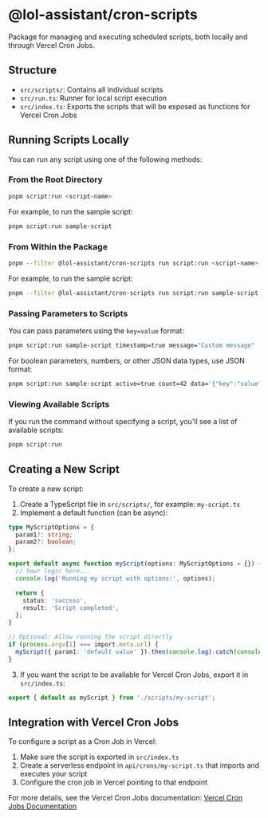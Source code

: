# @lol-assistant/cron-scripts

Package for managing and executing scheduled scripts, both locally and through Vercel Cron Jobs.

## Structure

- `src/scripts/`: Contains all individual scripts
- `src/run.ts`: Runner for local script execution
- `src/index.ts`: Exports the scripts that will be exposed as functions for Vercel Cron Jobs

## Running Scripts Locally

You can run any script using one of the following methods:

### From the Root Directory

```bash
pnpm script:run <script-name>
```

For example, to run the sample script:

```bash
pnpm script:run sample-script
```

### From Within the Package

```bash
pnpm --filter @lol-assistant/cron-scripts run script:run <script-name>
```

For example, to run the sample script:

```bash
pnpm --filter @lol-assistant/cron-scripts run script:run sample-script
```

### Passing Parameters to Scripts

You can pass parameters using the `key=value` format:

```bash
pnpm script:run sample-script timestamp=true message="Custom message"
```

For boolean parameters, numbers, or other JSON data types, use JSON format:

```bash
pnpm script:run sample-script active=true count=42 data='{"key":"value"}'
```

### Viewing Available Scripts

If you run the command without specifying a script, you'll see a list of available scripts:

```bash
pnpm script:run
```

## Creating a New Script

To create a new script:

1. Create a TypeScript file in `src/scripts/`, for example: `my-script.ts`
2. Implement a default function (can be async):

```typescript
type MyScriptOptions = {
  param1?: string;
  param2?: boolean;
};

export default async function myScript(options: MyScriptOptions = {}) {
  // Your logic here...
  console.log('Running my script with options:', options);

  return {
    status: 'success',
    result: 'Script completed',
  };
}

// Optional: Allow running the script directly
if (process.argv[1] === import.meta.url) {
  myScript({ param1: 'default value' }).then(console.log).catch(console.error);
}
```

3. If you want the script to be available for Vercel Cron Jobs, export it in `src/index.ts`:

```typescript
export { default as myScript } from './scripts/my-script';
```

## Integration with Vercel Cron Jobs

To configure a script as a Cron Job in Vercel:

1. Make sure the script is exported in `src/index.ts`
2. Create a serverless endpoint in `api/crons/my-script.ts` that imports and executes your script
3. Configure the cron job in Vercel pointing to that endpoint

For more details, see the Vercel Cron Jobs documentation:
[Vercel Cron Jobs Documentation](https://vercel.com/docs/cron-jobs)
